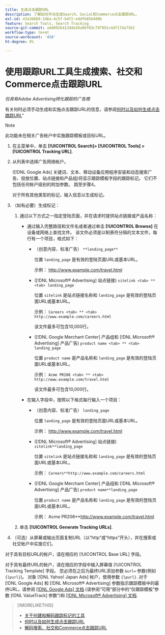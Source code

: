 ```yaml
---
title: 生成点击跟踪URL
description: 了解如何手动生成Search、Social和Commerce点击跟踪URL。
exl-id: 43a36869-146a-4c5f-b4f2-eddfb856480b
feature: Search Tools, Search Tracking
source-git-commit: a4d892b413dde26a96f03c797991c4df17da7562
workflow-type: tm+mt
source-wordcount: '458'
ht-degree: 0%

---
```


# 使用跟踪URL工具生成搜索、社交和Commerce点击跟踪URL

*仅具有Adobe Advertising转化跟踪的广告商*

有关何时必须手动生成和实施点击跟踪URL的信息，请参阅[何时以及如何生成点击跟踪URL](/help/search-social-commerce/tracking/click-tracking-ways-to-generate.md)“

>[!NOTE]
>
>此功能未在相关广告帐户中实施跟踪模板或目标URL。

1. 在主菜单中，单击 **[!UICONTROL Search]> [!UICONTROL Tools] >[!UICONTROL Tracking URL]**.

1. 从列表中选择广告网络帐户。

   ([!DNL Google Ads] 关键词、文本、移动设备应用程序安装和动态搜索广告、投放位置、站点链接和产品组)将显示跟踪模板字段的跟踪标记。 它们不包括任何帐户级别的附加参数。 跳至步骤4。

   对于所有其他类型的标记，输入信息以生成标记。

1. （如有必要）生成标记：

   1. 通过以下方式之一指定登陆页面，并在请求时提供站点链接或产品名称：

      * 通过输入完整路径和文件名或者通过单击 **[!UICONTROL Browse]** 在设备或网络上查找文件。 该文件必须是以制表符分隔的文本文件，每行有一个项目，格式如下：

         * （创意内容、标准广告） `**landing_page**`

           位置 `landing_page` 是有效的登陆页面URL或基本URL。

           示例： http://www.example.com/travel.html

         * ([!DNL Microsoft® Advertising] 站点链接) `sitelink <tab> ** <tab> landing_page`

           位置 `sitelink` 是站点链接名称和 `landing_page` 是有效的登陆页面URL或基本URL。

           示例： `Careers <tab> ** <tab> http://www.example.com/careers.html`

           该文件最多可包含10,000行。

         * ([!DNL Google Merchant Center] 产品组和 [!DNL Microsoft® Advertising] 产品广告) `product name <tab> ** <tab> landing_page`

           位置 `product name` 是产品名称和 `landing_page` 是有效的登陆页面URL或基本URL。

           示例： `Acme PR208 <tab> ** <tab> http://www.example.com/travel.html`

           该文件最多可包含10,000行。

      * 在输入字段中，按照以下格式每行输入一个项目：

         * （创意内容、标准广告） `landing_page`

           位置 `landing_page` 是有效的登陆页面URL或基本URL。

           示例： http://www.example.com/travel.html

         * ([!DNL Microsoft® Advertising] 站点链接) `sitelink**landing_page`

           位置 `sitelink` 是站点链接名称和 `landing_page` 是有效的登陆页面URL或基本URL。

           示例： `Careers**http://www.example.com/careers.html`

         * ([!DNL Google Merchant Center] 产品组和 [!DNL Microsoft® Advertising] 产品广告) `product name**landing_page`

           位置 `product name` 是产品名称和 `landing_page` 是有效的登陆页面URL或基本URL。

           示例： Acme PR208**http://www.example.com/travel.html

   1. 单击 **[!UICONTROL Generate Tracking URLs]**.

1. （可选）从屏幕或输出页面复制URL（以“http”或“https”开头），并在搜索或社交帐户中实施它们。

对于具有目标URL的帐户，请在相应的 [!UICONTROL Base URL] 字段。

对于具有最终URL的帐户，请在相应的字段中输入屏幕值 [!UICONTROL Tracking Template] 字段。 您必须在之后为最终URL添加参数 `&url=` 参数(例如 `{lpurl}`)。 对象 [!DNL Yahoo! Japan Ads] 帐户，使用参数 `{lpurl}`. 对于 [!DNL Google Ads] 和 [!DNL Microsoft® Advertising] 参数指示跟踪模板中的最终URL，请参阅 [[!DNL Google Ads] 文档](https://support.google.com/google-ads/answer/6305348) (请参阅“可用”部分中的“仅跟踪模板”参数 [!DNL ValueTrack] 参数”)和 [[!DNL Microsoft® Advertising] 文档](https://help.ads.microsoft.com/#apex/3/en/56799/2).

>[!MORELIKETHIS]
>
>* [关于创建和解码跟踪标记的工具](tracking-tools-about.md)
>* [何时以及如何生成点击跟踪URL](/help/search-social-commerce/tracking/click-tracking-ways-to-generate.md)
>* [解码搜索、社交和Commerce点击跟踪URL](click-tracking-url-decode.md)
